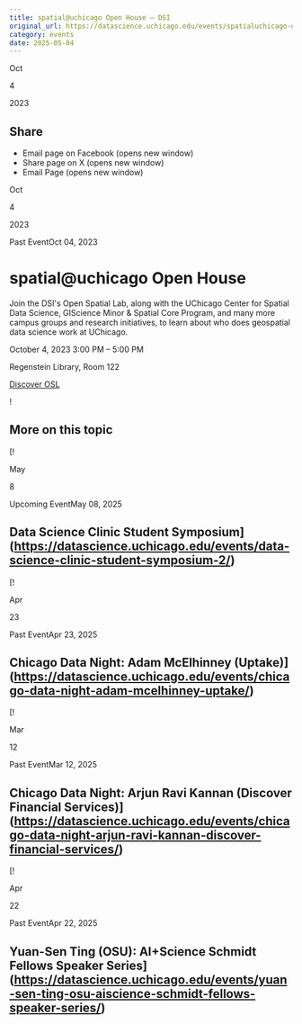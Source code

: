 ```yaml
---
title: spatial@uchicago Open House – DSI
original_url: https://datascience.uchicago.edu/events/spatialuchicago-open-house
category: events
date: 2025-05-04
---
```


Oct

4

2023

## Share

* Email page on Facebook (opens new window)
* Share page on X (opens new window)
* Email Page (opens new window)

<!-- Table-like structure detected -->

Oct

4

2023

Past EventOct 04, 2023

# spatial@uchicago Open House

Join the DSI's Open Spatial Lab, along with the UChicago Center for Spatial Data Science, GIScience Minor & Spatial Core Program, and many more campus groups and research initiatives, to learn about who does geospatial data science work at UChicago.

October 4, 2023 3:00 PM – 5:00 PM

Regenstein Library, Room 122

[Discover OSL](https://datascience.uchicago.edu/research/open-spatial-lab/)

!

## More on this topic

[!

May

8

Upcoming EventMay 08, 2025

## Data Science Clinic Student Symposium](https://datascience.uchicago.edu/events/data-science-clinic-student-symposium-2/)
[!

Apr

23

Past EventApr 23, 2025

## Chicago Data Night: Adam McElhinney (Uptake)](https://datascience.uchicago.edu/events/chicago-data-night-adam-mcelhinney-uptake/)
[!

Mar

12

Past EventMar 12, 2025

## Chicago Data Night: Arjun Ravi Kannan (Discover Financial Services)](https://datascience.uchicago.edu/events/chicago-data-night-arjun-ravi-kannan-discover-financial-services/)
[!

Apr

22

Past EventApr 22, 2025

## Yuan-Sen Ting (OSU): AI+Science Schmidt Fellows Speaker Series](https://datascience.uchicago.edu/events/yuan-sen-ting-osu-aiscience-schmidt-fellows-speaker-series/)
